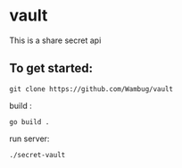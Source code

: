 # vault

This is a share secret api

## To get started:
```
git clone https://github.com/Wambug/vault
``` 
build :
```
go build .
```

run server:
```
./secret-vault
```